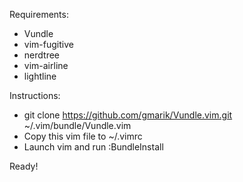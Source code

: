 Requirements:
- Vundle
- vim-fugitive
- nerdtree
- vim-airline
- lightline

Instructions:
- git clone https://github.com/gmarik/Vundle.vim.git ~/.vim/bundle/Vundle.vim
- Copy this vim file to ~/.vimrc
- Launch vim and run :BundleInstall

Ready!

